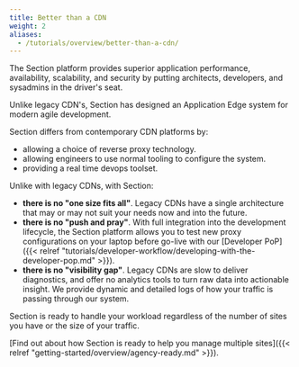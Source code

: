 ```yaml
---
title: Better than a CDN
weight: 2
aliases:
  - /tutorials/overview/better-than-a-cdn/
---
```


The Section platform provides superior application performance, availability, scalability, and security by putting architects, developers, and sysadmins in the driver's seat. 

Unlike legacy CDN's, Section has designed an Application Edge system for modern agile development.

Section differs from contemporary CDN platforms by:

* allowing a choice of reverse proxy technology.
* allowing engineers to use normal tooling to configure the system.
* providing a real time devops toolset.

Unlike with legacy CDNs, with Section:

* **there is no "one size fits all"**. Legacy CDNs have a single architecture that may or may not suit your needs now and into the future.
* **there is no "push and pray"**. With full integration into the development lifecycle, the Section platform allows you to test new proxy configurations on your laptop before go-live with our [Developer PoP]({{< relref "tutorials/developer-workflow/developing-with-the-developer-pop.md" >}}).
* **there is no "visibility gap"**. Legacy CDNs are slow to deliver diagnostics, and offer no analytics tools to turn raw data into actionable insight. We provide dynamic and detailed logs of how your traffic is passing through our system.  

Section is ready to handle your workload regardless of the number of sites you have or the size of your traffic.

[Find out about how Section is ready to help you manage multiple sites]({{< relref "getting-started/overview/agency-ready.md" >}}).
